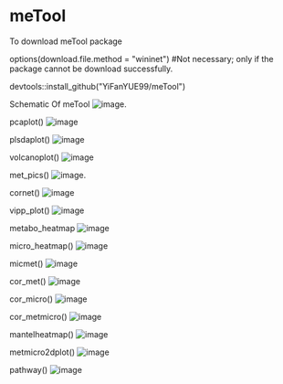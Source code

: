 # meTool

To download meTool package

options(download.file.method = "wininet") #Not necessary; only if the package cannot be download successfully.

devtools::install_github("YiFanYUE99/meTool")

Schematic Of meTool
![image](https://github.com/YiFanYUE99/meTool/blob/main/pic/meTool.png).

pcaplot()
![image](https://github.com/YiFanYUE99/meTool/blob/main/pic/pcaplot.png)

plsdaplot()
![image](https://github.com/YiFanYUE99/meTool/blob/main/pic/plsda_combined.png)

volcanoplot()
![image](https://github.com/YiFanYUE99/meTool/blob/main/pic/volcano_combined.png)

met_pics()
![image](https://github.com/YiFanYUE99/meTool/blob/main/pic/metabolites_Abundance.png).

cornet()
![image](https://github.com/YiFanYUE99/meTool/blob/main/pic/networkgene_metabolites.png)

vipp_plot()
![image](https://github.com/YiFanYUE99/meTool/blob/main/pic/vip_pvalues.png)

metabo_heatmap
![image](https://github.com/YiFanYUE99/meTool/blob/main/pic/metabolites_CK_L.png)

micro_heatmap()
![image](https://github.com/YiFanYUE99/meTool/blob/main/pic/microbiome_CK_L.png)

micmet()
![image](https://github.com/YiFanYUE99/meTool/blob/main/pic/circle_hp1.png)

cor_met()
![image](https://github.com/YiFanYUE99/meTool/blob/main/pic/correlation_metabolites.png)

cor_micro()
![image](https://github.com/YiFanYUE99/meTool/blob/main/pic/correlation_microbiome.png)

cor_metmicro()
![image](https://github.com/YiFanYUE99/meTool/blob/main/pic/cor_met_micro1.png)

mantelheatmap()
![image](https://github.com/YiFanYUE99/meTool/blob/main/pic/manteltest.png)

metmicro2dplot()
![image](https://github.com/YiFanYUE99/meTool/blob/main/pic/plot2d.png)

pathway()
![image](https://github.com/YiFanYUE99/meTool/blob/main/pic/pathway_CK_H.png)


















